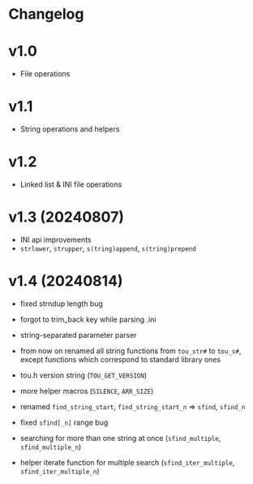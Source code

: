 # Changelog

v1.0
===
- File operations

v1.1
===
- String operations and helpers

v1.2
===
- Linked list & INI file operations

v1.3 (20240807)
===
- INI api improvements
- `strlower`, `strupper`, `s(tring)append`, `s(tring)prepend`

v1.4 (20240814)
===
- fixed strndup length bug
- forgot to trim_back key while parsing .ini
- string-separated parameter parser
- from now on renamed all string functions from `tou_str#` to `tou_s#`, except functions which correspond to standard library ones
- tou.h version string (`TOU_GET_VERSION`)
- more helper macros (`SILENCE`, `ARR_SIZE`)

- renamed `find_string_start`, `find_string_start_n` => `sfind`, `sfind_n`
- fixed `sfind[_n]` range bug
- searching for more than one string at once (`sfind_multiple`, `sfind_multiple_n`)
- helper iterate function for multiple search (`sfind_iter_multiple`, `sfind_iter_multiple_n`)
